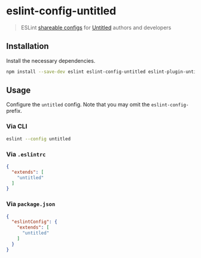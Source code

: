 # eslint-config-untitled

> ESLint [shareable configs](http://eslint.org/docs/developer-guide/shareable-configs) for [Untitled](https://billyzkid.github.io/untitled/) authors and developers

## Installation

Install the necessary dependencies.

```sh
npm install --save-dev eslint eslint-config-untitled eslint-plugin-untitled babel-eslint
```

## Usage

Configure the `untitled` config. Note that you may omit the `eslint-config-` prefix.

### Via CLI

```sh
eslint --config untitled
```

### Via `.eslintrc`

```json
{
  "extends": [
    "untitled"
  ]
}
```

### Via `package.json`

```json
{
  "eslintConfig": {
    "extends": [
      "untitled"
    ]
  }
}
```

